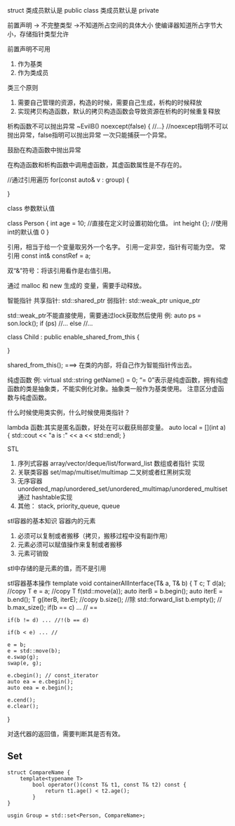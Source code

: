 struct 类成员默认是 public
class 类成员默认是 private

前置声明 -> 不完整类型 ->不知道所占空间的具体大小
使编译器知道所占字节大小，存储指针类型允许

前置声明不可用
1. 作为基类
2. 作为类成员

类三个原则
1. 需要自己管理的资源，构造的时候，需要自己生成，析构的时候释放
2. 实现拷贝构造函数，默认的拷贝构造函数会导致资源在析构的时候重复释放

析构函数不可以抛出异常
~EvilB() noexcept(false) { //...} //noexcept指明不可以抛出异常，false指明可以抛出异常
一次只能捕获一个异常。

鼓励在构造函数中抛出异常

在构造函数和析构函数中调用虚函数，其虚函数属性是不存在的。

//通过引用遍历
for(const auto& v : group) {

}

class 参数默认值

class Person {
    int age = 10; //直接在定义时设置初始化值。
    int height {}; //使用int的默认值 0
}

引用，相当于给一个变量取另外一个名字。
引用一定非空，指针有可能为空。
常引用 const int& constRef = a;

双“&”符号：将该引用看作是右值引用。

通过 malloc 和 new 生成的 变量，需要手动释放。

智能指针
共享指针: std::shared_ptr
弱指针: std::weak_ptr 
unique_ptr

std::weak_ptr不能直接使用，需要通过lock获取然后使用
例: auto ps = son.lock();
if (ps) 
    //...
else 
    //...

class Child : public enable_shared_from_this<Child> {

}

shared_from_this(); ===> 在类的内部，将自己作为智能指针传出去。

纯虚函数
例: virtual std::string getName() = 0;
“= 0”表示是纯虚函数，拥有纯虚函数的类是抽象类，不能实例化对象。抽象类一般作为基类使用。
注意区分虚函数与纯虚函数。

什么时候使用类实例，什么时候使用类指针？

lambda 函数:其实是匿名函数，好处在可以截获局部变量。
auto local = [](int a) {
    std::cout << "a is :" << a << std::endl;
}

STL
1. 序列式容器 array/vector/deque/list/forward_list  数组或者指针 实现
2. 关联类容器 set/map/multiset/multimap  二叉树或者红黑树实现
3. 无序容器 unordered_map/unordered_set/unordered_multimap/unordered_multiset 通过 hashtable实现
4. 其他： stack, priority_queue, queue

stl容器的基本知识
容器内的元素
1. 必须可以复制或者搬移（拷贝，搬移过程中没有副作用）
2. 元素必须可以赋值操作来复制或者搬移
3. 元素可销毁

stl中存储的是元素的值，而不是引用

stl容器基本操作
template <typename T>
void containerAllInterface(T& a, T& b) {
    T c;
    T d(a); //copy
    T e = a; //copy
    T f(std::move(a));
    auto iterB = b.begin();
    auto iterE = b.end();
    T g(iterB, iterE); //copy
    b.size(); //除 std::forward_list
    b.empty(); //
    b.max_size();
    if(b == c) ... // ==
    
    if(b != d) ... //!(b == d)

    if(b < e) ... // 

    e = b;
    e = std::move(b);
    e.swap(g);
    swap(e, g);

    e.cbegin(); // const_iterator
    auto ea = e.cbegin();
    auto eea = e.begin();

    e.cend();
    e.clear();
}

对迭代器的返回值，需要判断其是否有效。


## Set

```
struct CompareName {
    template<typename T>
        bool operator()(const T& t1, const T& t2) const {
            return t1.age() < t2.age();
        }
}

usgin Group = std::set<Person, CompareName>;

```


